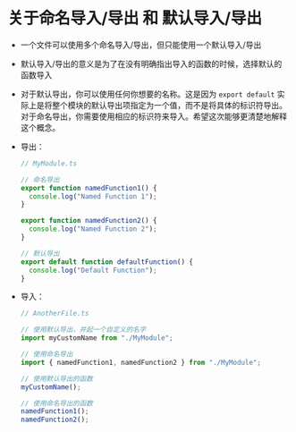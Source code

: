 # 关于命名导入/导出 和 默认导入/导出

- 一个文件可以使用多个命名导入/导出，但只能使用一个默认导入/导出
- 默认导入/导出的意义是为了在没有明确指出导入的函数的时候，选择默认的函数导入
- 对于默认导出，你可以使用任何你想要的名称。这是因为 `export default` 实际上是将整个模块的默认导出项指定为一个值，而不是将具体的标识符导出。对于命名导出，你需要使用相应的标识符来导入。希望这次能够更清楚地解释这个概念。

- 导出：
    ```typescript
    // MyModule.ts

    // 命名导出
    export function namedFunction1() {
      console.log("Named Function 1");
    }

    export function namedFunction2() {
      console.log("Named Function 2");
    }

    // 默认导出
    export default function defaultFunction() {
      console.log("Default Function");
    }
    ```

- 导入：

    ```typescript
    // AnotherFile.ts

    // 使用默认导出，并起一个自定义的名字
    import myCustomName from "./MyModule";

    // 使用命名导出
    import { namedFunction1, namedFunction2 } from "./MyModule";

    // 使用默认导出的函数
    myCustomName();

    // 使用命名导出的函数
    namedFunction1();
    namedFunction2();
    ```

